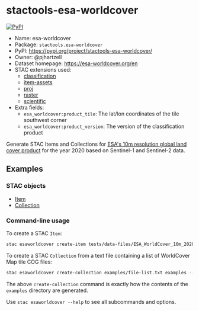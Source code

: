 # stactools-esa-worldcover

[![PyPI](https://img.shields.io/pypi/v/stactools-esa-worldcover)](https://pypi.org/project/stactools-esa-worldcover/)

- Name: esa-worldcover
- Package: `stactools.esa-worldcover`
- PyPI: <https://pypi.org/project/stactools-esa-worldcover/>
- Owner: @pjhartzell
- Dataset homepage: <https://esa-worldcover.org/en>
- STAC extensions used:
  - [classification](https://github.com/stac-extensions/classification)
  - [item-assets](https://github.com/stac-extensions/item-assets)
  - [proj](https://github.com/stac-extensions/projection/)
  - [raster](https://github.com/stac-extensions/raster)
  - [scientific](https://github.com/stac-extensions/scientific)
- Extra fields:
  - `esa_worldcover:product_tile`: The lat/lon coordinates of the tile southwest corner
  - `esa_worldcover:product_version`: The version of the classification product

Generate STAC Items and Collections for [ESA's 10m resolution global land cover product](https://esa-worldcover.org/en) for the year 2020 based on Sentinel-1 and Sentinel-2 data.

## Examples

### STAC objects

- [Item](examples/ESA_WorldCover_10m_2020_v100_N66E177/ESA_WorldCover_10m_2020_v100_N66E177.json)
- [Collection](examples/collection.json)

### Command-line usage

To create a STAC `Item`:

```bash
stac esaworldcover create-item tests/data-files/ESA_WorldCover_10m_2020_v100_N66E177_Map/ESA_WorldCover_10m_2020_v100_N66E177_Map.tif examples --include-quality-asset
```

To create a STAC `Collection` from a text file containing a list of WorldCover Map tile COG files:

```bash
stac esaworldcover create-collection examples/file-list.txt examples --include-quality-assets
```

The above `create-collection` command is exactly how the contents of the `examples` directory are generated.

Use `stac esaworldcover --help` to see all subcommands and options.
